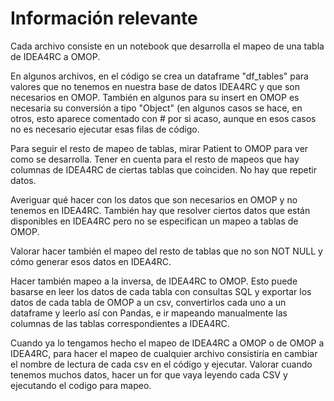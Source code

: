 # Información relevante
Cada archivo consiste en un notebook que desarrolla el mapeo de una tabla de IDEA4RC a OMOP.

En algunos archivos, en el código se crea un dataframe "df_tables" para valores que no tenemos en nuestra base de datos IDEA4RC y que son necesarios en OMOP. También en algunos para su insert en OMOP es necesaria su conversión a tipo "Object" (en algunos casos se hace, en otros, esto aparece comentado con  # por si acaso, aunque en esos casos no es necesario ejecutar esas filas de código.

Para seguir el resto de mapeo de tablas, mirar Patient to OMOP para ver como se desarrolla. Tener en cuenta para el resto de mapeos que hay columnas de IDEA4RC de ciertas tablas que coinciden. No hay que repetir datos. 

Averiguar qué hacer con los datos que son necesarios en OMOP y no tenemos en IDEA4RC. También hay que resolver ciertos datos que están disponibles en IDEA4RC pero no se especifican un mapeo a tablas de OMOP.

Valorar hacer también el mapeo del resto de tablas que no son NOT NULL y cómo generar esos datos en IDEA4RC.

Hacer también mapeo a la inversa, de IDEA4RC to OMOP. Esto puede basarse en leer los datos de cada tabla con consultas SQL y exportar los datos de cada tabla de OMOP a un csv, convertirlos cada uno a un dataframe y leerlo así con Pandas, e ir mapeando manualmente las columnas de las tablas correspondientes a IDEA4RC. 

Cuando ya lo tengamos hecho el mapeo de IDEA4RC a OMOP o de OMOP a IDEA4RC, para hacer el mapeo de cualquier archivo consistiría en cambiar el nombre de lectura de cada csv en el código y ejecutar. Valorar cuando tenemos muchos datos, hacer un for que vaya leyendo cada CSV y ejecutando el codigo para mapeo.
